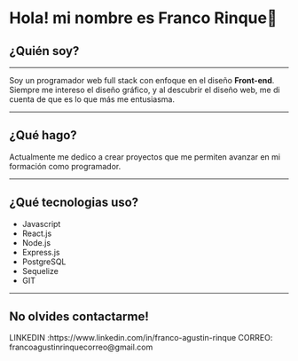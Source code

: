 <h1>Hola! mi nombre es Franco Rinque👋</h1>

<h2>¿Quién soy?</h2>
<hr/>
Soy un programador web full stack con enfoque en el diseño <b>Front-end</b>. Siempre me intereso el diseño gráfico, y al descubrir el diseño web, me di cuenta de que es lo que más me entusiasma.
<hr/>
<h2>¿Qué hago?</h2>
Actualmente me dedico a crear proyectos que me permiten avanzar en mi formación como programador.
<hr/>
<h2>¿Qué tecnologias uso?</h2>
<ul>
  <li>Javascript</li>
  <li>React.js</li>
  <li>Node.js</li>
  <li>Express.js</li>
  <li>PostgreSQL</li>
  <li>Sequelize</li>
  <li>GIT</li>
</ul>
<hr/>
<h2>No olvides contactarme!</h2>
LINKEDIN  :https://www.linkedin.com/in/franco-agustin-rinque
CORREO: francoagustinrinquecorreo@gmail.com
